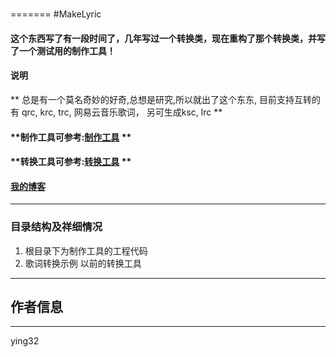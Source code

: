 #

=======
#MakeLyric
#### **这个东西写了有一段时间了，几年写过一个转换类，现在重构了那个转换类，并写了一个测试用的制作工具！**

#### 说明
  ** 总是有一个莫名奇妙的好奇,总想是研究,所以就出了这个东东, 目前支持互转的有 qrc, krc, trc, 网易云音乐歌词， 另可生成ksc, lrc **

#### **制作工具可参考:[制作工具](http://blog.csdn.net/zyjying520/article/details/46483593) **
#### **转换工具可参考:[转换工具](http://blog.csdn.net/zyjying520/article/details/46481983) **
#### **[我的博客](http://blog.csdn.net/zyjying520)**
***

### 目录结构及祥细情况
1. 根目录下为制作工具的工程代码   
2. 歌词转换示例  以前的转换工具
 
*** 

## 作者信息
***
ying32